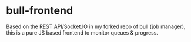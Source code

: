 bull-frontend
=============

Based on the REST API/Socket.IO in my forked repo of bull (job manager), this is a pure JS based frontend to monitor queues &amp; progress.

